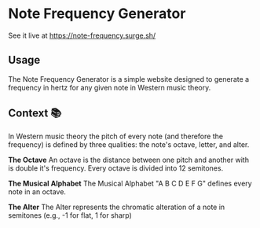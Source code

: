 # Note Frequency Generator

See it live at https://note-frequency.surge.sh/

## Usage

The Note Frequency Generator is a simple website designed to generate a frequency in hertz for any given note in Western music theory.

## Context 📚

In Western music theory the pitch of every note (and therefore the frequency) is defined by three qualities: the note's octave, letter, and alter.

**The Octave** An octave is the distance between one pitch and another with is double it's frequency. Every octave is divided into 12 semitones.

**The Musical Alphabet** The Musical Alphabet "A B C D E F G" defines every note in an octave. 

**The Alter** The Alter represents the chromatic alteration of a note in semitones (e.g., -1 for flat, 1 for sharp)
